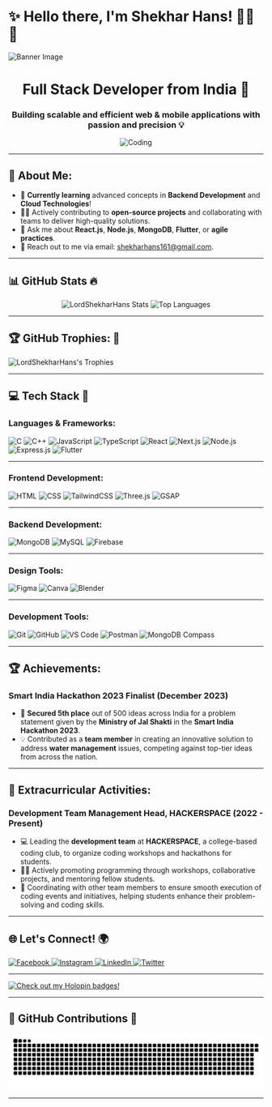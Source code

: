 # ✨ **Hello there, I'm Shekhar Hans!** 👨‍💻👋

![Banner Image](https://github.com/user-attachments/assets/0e4db239-1978-4fe6-8e4b-70c60a61cd89)

<h1 align="center">Full Stack Developer from India 🚀</h1>
<h3 align="center">Building scalable and efficient web & mobile applications with passion and precision 💡</h3>

<div align="center">
  <img src="https://github.com/user-attachments/assets/1f7c3a24-2d82-4ffd-a073-45fc09da3e7f" width="350" alt="Coding" />
</div>

---

## 💫 **About Me**: 
- 🌱 **Currently learning** advanced concepts in **Backend Development** and **Cloud Technologies**!
- 🧑‍💻 Actively contributing to **open-source projects** and collaborating with teams to deliver high-quality solutions.
- 💬 Ask me about **React.js**, **Node.js**, **MongoDB**, **Flutter**, or **agile practices**.
- 📧 Reach out to me via email: [shekharhans161@gmail.com](mailto:shekharhans161@gmail.com).

---

## 📊 **GitHub Stats** 🔥

<div align="center">
  <img src="https://github-readme-stats.vercel.app/api?username=ShekharHans&theme=radical&hide_border=true" alt="LordShekharHans Stats" />
  <img src="https://github-readme-stats.vercel.app/api/top-langs/?username=ShekharHans&theme=radical&layout=compact&hide_border=true" alt="Top Languages" />
</div>

---

## 🏆 **GitHub Trophies**: 🎯

![LordShekharHans's Trophies](https://github-profile-trophy.vercel.app/?username=LordShekharHans&theme=dracula&no-frame=true&no-bg=true&margin-w=4)

---

## 💻 **Tech Stack** 🚀

### **Languages & Frameworks**:
<div align="left">
  <img src="https://img.shields.io/badge/C-%2300599C.svg?style=for-the-badge&logo=c&logoColor=white" alt="C"/>
  <img src="https://img.shields.io/badge/C++-%2300599C.svg?style=for-the-badge&logo=c%2B%2B&logoColor=white" alt="C++"/>
  <img src="https://img.shields.io/badge/JavaScript-%23323330.svg?style=for-the-badge&logo=javascript&logoColor=%23F7DF1E" alt="JavaScript"/>
  <img src="https://img.shields.io/badge/TypeScript-%23007ACC.svg?style=for-the-badge&logo=typescript&logoColor=white" alt="TypeScript"/>
  <img src="https://img.shields.io/badge/React-%2320232a.svg?style=for-the-badge&logo=react&logoColor=%2361DAFB" alt="React"/>
  <img src="https://img.shields.io/badge/Next.js-%23000000.svg?style=for-the-badge&logo=next.js&logoColor=white" alt="Next.js"/>
  <img src="https://img.shields.io/badge/Node.js-%23339933.svg?style=for-the-badge&logo=node.js&logoColor=white" alt="Node.js"/>
  <img src="https://img.shields.io/badge/Express.js-%23404d59.svg?style=for-the-badge&logo=express&logoColor=white" alt="Express.js"/>
  <img src="https://img.shields.io/badge/Flutter-%23025682.svg?style=for-the-badge&logo=flutter&logoColor=white" alt="Flutter"/>
</div>

---

### **Frontend Development**:
<div align="left">
  <img src="https://img.shields.io/badge/HTML5-%23E34F26.svg?style=for-the-badge&logo=html5&logoColor=white" alt="HTML"/>
  <img src="https://img.shields.io/badge/CSS3-%231572B6.svg?style=for-the-badge&logo=css3&logoColor=white" alt="CSS"/>
  <img src="https://img.shields.io/badge/TailwindCSS-%2338B2AC.svg?style=for-the-badge&logo=tailwind-css&logoColor=white" alt="TailwindCSS"/>
  <img src="https://img.shields.io/badge/Three.js-%234D4DFF.svg?style=for-the-badge&logo=three.js&logoColor=white" alt="Three.js"/>
  <img src="https://img.shields.io/badge/GSAP-%2337E3B1.svg?style=for-the-badge&logo=gsap&logoColor=white" alt="GSAP"/>
</div>

---

### **Backend Development**:
<div align="left">
  <img src="https://img.shields.io/badge/MongoDB-%2300C853.svg?style=for-the-badge&logo=mongodb&logoColor=white" alt="MongoDB"/>
  <img src="https://img.shields.io/badge/MySQL-%234E73B8.svg?style=for-the-badge&logo=mysql&logoColor=white" alt="MySQL"/>
  <img src="https://img.shields.io/badge/Firebase-%23FFCA28.svg?style=for-the-badge&logo=firebase&logoColor=white" alt="Firebase"/>
</div>

---

### **Design Tools**:
<div align="left">
  <img src="https://img.shields.io/badge/Figma-%23F24E1E.svg?style=for-the-badge&logo=figma&logoColor=white" alt="Figma"/>
  <img src="https://img.shields.io/badge/Canva-%2300C4CC.svg?style=for-the-badge&logo=Canva&logoColor=white" alt="Canva"/>
  <img src="https://img.shields.io/badge/Blender-%23F5792A.svg?style=for-the-badge&logo=blender&logoColor=white" alt="Blender"/>
</div>

---

### **Development Tools**:
<div align="left">
  <img src="https://img.shields.io/badge/Git-%23F1502F.svg?style=for-the-badge&logo=git&logoColor=white" alt="Git"/>
  <img src="https://img.shields.io/badge/GitHub-%23181717.svg?style=for-the-badge&logo=github&logoColor=white" alt="GitHub"/>
  <img src="https://img.shields.io/badge/VS%20Code-%23007ACC.svg?style=for-the-badge&logo=visual-studio-code&logoColor=white" alt="VS Code"/>
  <img src="https://img.shields.io/badge/Postman-%23FF6C37.svg?style=for-the-badge&logo=postman&logoColor=white" alt="Postman"/>
  <img src="https://img.shields.io/badge/MongoDB%20Compass-%23000.svg?style=for-the-badge&logo=mongodb&logoColor=white" alt="MongoDB Compass"/>
</div>

---
## 🏆 **Achievements**:

### **Smart India Hackathon 2023 Finalist** (December 2023)  
- 🥈 **Secured 5th place** out of 500 ideas across India for a problem statement given by the **Ministry of Jal Shakti** in the **Smart India Hackathon 2023**.
- 💡 Contributed as a **team member** in creating an innovative solution to address **water management** issues, competing against top-tier ideas from across the nation.

---

## 🎯 **Extracurricular Activities**:

### **Development Team Management Head, HACKERSPACE** (2022 - Present)
- 💻 Leading the **development team** at **HACKERSPACE**, a college-based coding club, to organize coding workshops and hackathons for students.
- 👨‍💻 Actively promoting programming through workshops, collaborative projects, and mentoring fellow students.
- 🔧 Coordinating with other team members to ensure smooth execution of coding events and initiatives, helping students enhance their problem-solving and coding skills.

---

## 🌐 **Let's Connect**! 🌍

<a href="https://www.facebook.com/shekhar.hans.148">
  <img src="https://img.shields.io/badge/Facebook-%231877F2.svg?logo=Facebook&logoColor=white" alt="Facebook" />
</a> 
<a href="https://www.instagram.com/crazy_painter__/">
  <img src="https://img.shields.io/badge/Instagram-%23E4405F.svg?logo=Instagram&logoColor=white" alt="Instagram" />
</a> 
<a href="https://www.linkedin.com/in/shekhar-hans-560822246/">
  <img src="https://img.shields.io/badge/LinkedIn-%230077B5.svg?logo=linkedin&logoColor=white" alt="LinkedIn" />
</a>  
<a href="https://twitter.com/ShekharHansDev">
  <img src="https://img.shields.io/badge/Twitter-%231DA1F2.svg?logo=twitter&logoColor=white" alt="Twitter" />
</a>

---

[![Check out my Holopin badges!](https://holopin.me/shekharhans)](https://holopin.io/@shekharhans)

---

## 🐍 **GitHub Contributions** 🐍

![Snake Animation](https://raw.githubusercontent.com/LordShekharHans/LordShekharHans/output/snake.svg)

---



